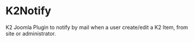 # K2Notify
K2 Joomla Plugin to notify by mail when a user create/edit a K2 Item, from site or administrator.
